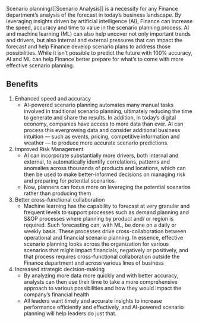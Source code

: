 Scenario planning/[[Scenario Analysis]] is a necessity for any Finance department’s analysis of the forecast in today’s business landscape. By leveraging insights driven by artificial intelligence (AI), Finance can increase the speed, accuracy and time to value in the scenario planning process. AI and machine learning (ML) can also help uncover not only important trends and drivers, but also internal and external pressures that can impact the forecast and help Finance develop scenario plans to address those possibilities. While it isn’t possible to predict the future with 100% accuracy, AI and ML can help Finance better prepare for what’s to come with more effective scenario planning.

## Benefits

1. Enhanced speed and accuracy
	- AI-powered scenario planning automates many manual tasks involved in traditional scenario planning, ultimately reducing the time to generate and share the results. In addition, in today’s digital economy, companies have access to more data than ever. AI can process this evergrowing data and consider additional business intuition — such as events, pricing, competitive information and weather — to produce more accurate scenario predictions.
2. Improved Risk Management
	- AI can incorporate substantially more drivers, both internal and external, to automatically identify correlations, patterns and anomalies across thousands of products and locations, which can then be used to make better-informed decisions on managing risk and preparing for potential scenarios.
	- Now, planners can focus more on leveraging the potential scenarios rather than producing them
3. Better cross-functional collaboration
	- Machine learning has the capability to forecast at very granular and frequent levels to support processes such as demand planning and S&OP processes where planning by product and/ or region is required. Such forecasting can, with ML, be done on a daily or weekly basis. These processes drive cross-collaboration between operational and financial scenario planning. In essence, effective scenario planning looks across the organization for various scenarios that might impact financials, negatively or positively, and that process requires cross-functional collaboration outside the Finance department and across various lines of business
4. Increased strategic decision-making
	- By analyzing more data more quickly and with better accuracy, analysts can then use their time to take a more comprehensive approach to various possibilities and how they would impact the company’s financial health
	- All leaders want timely and accurate insights to increase performance efficiently and effectively, and AI-powered scenario planning will help leaders do just that.


